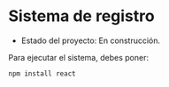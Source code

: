 <h1> Sistema de registro </h1>

- Estado del proyecto: En construcción.

Para ejecutar el sistema, debes poner: 

```npm install react```

